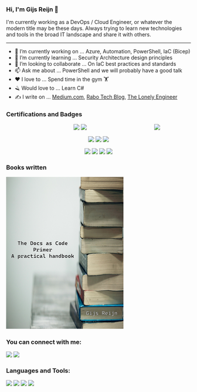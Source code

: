 ### Hi, I'm Gijs Reijn 👋

I'm currently working as a DevOps / Cloud Engineer, or whatever the modern title may be these days. Always trying to learn new technologies and tools in the broad IT landscape and share it with others.

---

- 🔭 I’m currently working on ... Azure, Automation, PowerShell, IaC (Bicep)
- 🌱 I’m currently learning ... Security Architecture design principles
- 👯 I’m looking to collaborate ... On IaC best practices and standards
- 📫 Ask me about ... PowerShell and we will probably have a good talk
- ❤  I love to ... Spend time in the gym 🏋️
- 🪒 Would love to ... Learn C#
- ✍️ I write on ... [Medium.com](https://medium.com/@gijsreijn), [Rabo Tech Blog](https://rabobank.jobs/en/techblog/coding-architecture/), [The Lonely Engineer](https://thelonelyengineer.com/)

### Certifications and Badges
<p align="center">
 <a>
    <img style="float:right" src="https://images.credly.com/size/340x340/images/987adb7e-49be-4e24-b67e-55986bd3fe66/azure-solutions-architect-expert-600x600.png" width="100"> 
 </a>
</p>
<p align="center">
 <a>
   <img src="https://images.credly.com/size/340x340/images/0ba22331-acf9-4e8a-8ce3-b4cc3d376040/image.png" width="100">
   <img src="https://images.credly.com/size/340x340/images/c3ab66f8-5d59-4afa-a6c2-0ba30a1989ca/CERT-Expert-DevOps-Engineer-600x600.png" width="100" >
 </a>
</p>
<p align="center">
 <a>
   <img src=https://images.credly.com/size/340x340/images/9383e4b7-dbc0-4618-be67-3cd02fba948a/image.png width="100">
   <img src="https://images.credly.com/size/340x340/images/336eebfc-0ac3-4553-9a67-b402f491f185/azure-administrator-associate-600x600.png" width="100"> 
   <img src="https://images.credly.com/size/340x340/images/1ad16b6f-2c71-4a2e-ae74-ec69c4766039/azure-security-engineer-associate600x600.png" width="100"> 
 </a>
</p>

<p align="center">
  <a>
     <img src="https://images.credly.com/size/340x340/images/863b781b-4c02-47e9-bb31-11a2a1e2fd79/image.png" width="100">
     <img src="https://images.credly.com/size/340x340/images/74790a75-8451-400a-8536-92d792c5184a/CompTIA_Security_2Bce.png" width="100"> 
     <img src="https://images.credly.com/size/340x340/images/be8fcaeb-c769-4858-b567-ffaaa73ce8cf/image.png" width="100"> 
     <img src="https://images.credly.com/size/340x340/images/edc0b0d8-55ec-4dfe-9353-22c1bc4e07e8/azure-database-administrator-associate-600x600.png" width="100"> 
   </a>
</p>

### Books written

[<img src=".media/docs_as_code_primer.png">](https://leanpub.com/thedocsascodeprimer)

### You can connect with me:

<p align="left">  
<a href="https://twitter.com/GijsReijn" target="blank"><img src="https://img.icons8.com/color/35/000000/twitter--v2.png"/></a>
<a href="https://linkedin.com/in/gijs-reijn-582b81198/" target="blank"><img src="https://img.icons8.com/color/35/000000/linkedin.png"/></a>
</p>

### Languages and Tools:

<p>
<img src="https://img.icons8.com/fluency/35/000000/visual-studio-code-2019.png"/>
<img src="https://img.icons8.com/color/35/azure-1.png"/>
<img src="https://img.icons8.com/ios-filled/35/powershell.png"/>
<img src="https://img.icons8.com/emoji/35/flexed-biceps.png"/>
</p>
